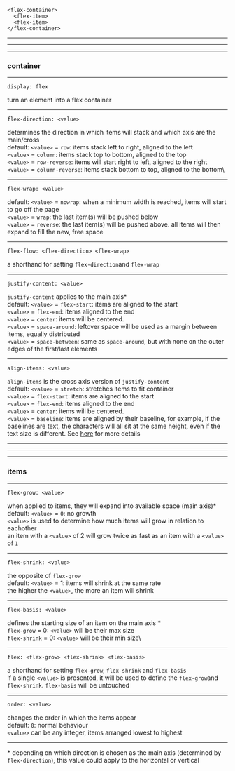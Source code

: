 ```
<flex-container>
  <flex-item>
  <flex-item>
</flex-container>
```

---
---
---

### container
---

```
display: flex
```
turn an element into a flex container

---

```
flex-direction: <value>
```
determines the direction in which items will stack and which axis are the main/cross\
default: ```<value>``` = ```row```: items stack left to right, aligned to the left\
```<value>``` = ```column```: items stack top to bottom, aligned to the top\
```<value>``` = ```row-reverse```: items will start right to left, aligned to the right\
```<value>``` = ```column-reverse```: items stack bottom to top, aligned to the bottom\

---

```
flex-wrap: <value>
```
default: ```<value>``` = ```nowrap```: when a minimum width is reached, items will start to go off the page\
```<value>``` = ```wrap```: the last item(s) will be pushed below\
```<value>``` = ```reverse```: the last item(s) will be pushed above. all items will then expand to fill the new, free space

---

```
flex-flow: <flex-direction> <flex-wrap>
```
a shorthand for setting ```flex-direction```and ```flex-wrap```

---

```
justify-content: <value>
```
```justify-content``` applies to the main axis\*\
default: ```<value>``` = ```flex-start```: items are aligned to the start\
```<value>``` = ```flex-end```: items aligned to the end\
```<value>``` = ```center```: items will be centered.\
```<value>``` = ```space-around```: leftover space will be used as a margin between items, equally distributed\
```<value>``` = ```space-between```: same as ```space-around```, but with none on the outer edges of the first/last elements

---

```
align-items: <value>
```
```align-items``` is the cross axis version of ```justify-content```\
default: ```<value>``` = ```stretch```: stretches items to fit container\
```<value>``` = ```flex-start```: items are aligned to the start\
```<value>``` = ```flex-end```: items aligned to the end\
```<value>``` = ```center```: items will be centered.\
```<value>``` = ```baseline```: items are aligned by their baseline, for example, if the baselines are text, the characters will all sit at the same height, even if the text size is different. See [here](https://stackoverflow.com/questions/34606879/whats-the-difference-between-flex-start-and-baseline) for more details

---
---
---
### items
---

```
flex-grow: <value>
```
when applied to items, they will expand into available space (main axis)\*\
default: ```<value>``` = ```0```: no growth\
```<value>``` is used to determine how much items will grow in relation to eachother\
an item with a ```<value>``` of 2 will grow twice as fast as an item with a ```<value>``` of ```1```

---

```
flex-shrink: <value>
```
the opposite of ```flex-grow```\
default: ```<value>```  = 1: items will shrink at the same rate\
the higher the ```<value>```, the more an item will shrink

---

```
flex-basis: <value>
```
defines the starting size of an item on the main axis \*\
```flex-grow``` = 0: ```<value>``` will be their max size\
```flex-shrink``` = 0: ```<value>``` will be their min size\

---

```
flex: <flex-grow> <flex-shrink> <flex-basis>
```
a shorthand for setting ```flex-grow```, ```flex-shrink``` and ```flex-basis```\
if a single ```<value>``` is presented, it will be used to define the ```flex-grow```and ```flex-shrink```. ```flex-basis``` will be untouched

---
```
order: <value>
```
changes the order in which the items appear\
default: ```0```: normal behaviour\
```<value>``` can be any integer, items arranged lowest to highest

---

\* depending on which direction is chosen as the main axis (determined by ```flex-direction```), this value could apply to the horizontal or vertical
